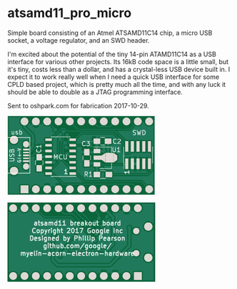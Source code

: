 atsamd11_pro_micro
==================

Simple board consisting of an Atmel ATSAMD11C14 chip, a micro USB
socket, a voltage regulator, and an SWD header.

I'm excited about the potential of the tiny 14-pin ATAMD11C14 as a USB
interface for various other projects.  Its 16kB code space is a little
small, but it's tiny, costs less than a dollar, and has a crystal-less
USB device built in.  I expect it to work really well when I need a
quick USB interface for some CPLD based project, which is pretty much
all the time, and with any luck it should be able to double as a JTAG
programming interface.

Sent to oshpark.com for fabrication 2017-10-29.

![PCB front](pcb/pcb-front.png)

![PCB back](pcb/pcb-back.png)

